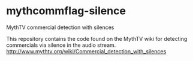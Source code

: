 # mythcommflag-silence
MythTV commercial detection with silences

This repository contains the code found on the MythTV wiki for detecting 
commercials via silence in the audio stream.
http://www.mythtv.org/wiki/Commercial_detection_with_silences

